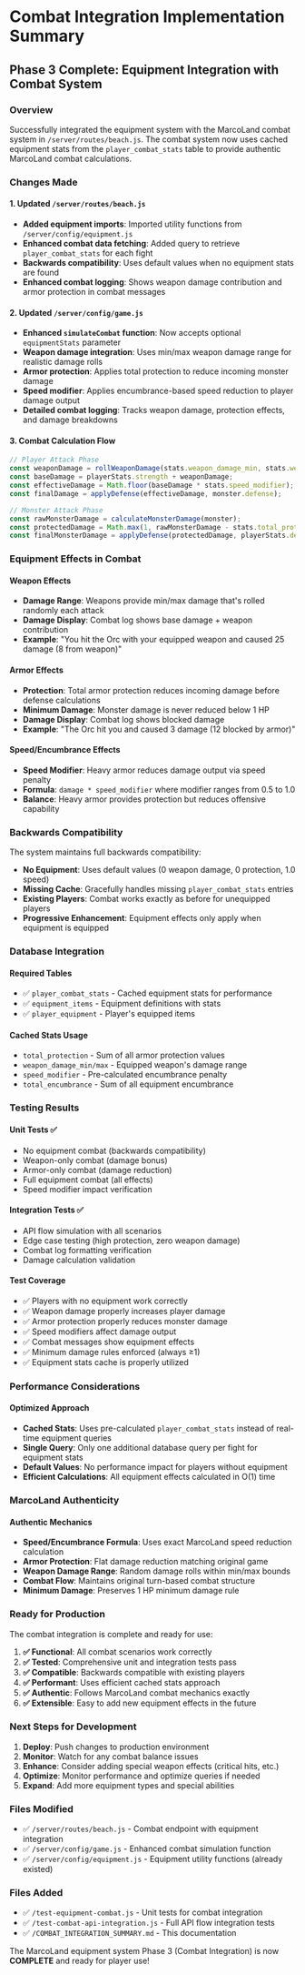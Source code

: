 # Combat Integration Implementation Summary

## Phase 3 Complete: Equipment Integration with Combat System

### Overview
Successfully integrated the equipment system with the MarcoLand combat system in `/server/routes/beach.js`. The combat system now uses cached equipment stats from the `player_combat_stats` table to provide authentic MarcoLand combat calculations.

### Changes Made

#### 1. Updated `/server/routes/beach.js`
- **Added equipment imports**: Imported utility functions from `/server/config/equipment.js`
- **Enhanced combat data fetching**: Added query to retrieve `player_combat_stats` for each fight
- **Backwards compatibility**: Uses default values when no equipment stats are found
- **Enhanced combat logging**: Shows weapon damage contribution and armor protection in combat messages

#### 2. Updated `/server/config/game.js`
- **Enhanced `simulateCombat` function**: Now accepts optional `equipmentStats` parameter
- **Weapon damage integration**: Uses min/max weapon damage range for realistic damage rolls
- **Armor protection**: Applies total protection to reduce incoming monster damage
- **Speed modifier**: Applies encumbrance-based speed reduction to player damage output
- **Detailed combat logging**: Tracks weapon damage, protection effects, and damage breakdowns

#### 3. Combat Calculation Flow
```javascript
// Player Attack Phase
const weaponDamage = rollWeaponDamage(stats.weapon_damage_min, stats.weapon_damage_max);
const baseDamage = playerStats.strength + weaponDamage;
const effectiveDamage = Math.floor(baseDamage * stats.speed_modifier);
const finalDamage = applyDefense(effectiveDamage, monster.defense);

// Monster Attack Phase  
const rawMonsterDamage = calculateMonsterDamage(monster);
const protectedDamage = Math.max(1, rawMonsterDamage - stats.total_protection);
const finalMonsterDamage = applyDefense(protectedDamage, playerStats.defense);
```

### Equipment Effects in Combat

#### Weapon Effects
- **Damage Range**: Weapons provide min/max damage that's rolled randomly each attack
- **Damage Display**: Combat log shows base damage + weapon contribution
- **Example**: "You hit the Orc with your equipped weapon and caused 25 damage (8 from weapon)"

#### Armor Effects
- **Protection**: Total armor protection reduces incoming damage before defense calculations
- **Minimum Damage**: Monster damage is never reduced below 1 HP
- **Damage Display**: Combat log shows blocked damage
- **Example**: "The Orc hit you and caused 3 damage (12 blocked by armor)"

#### Speed/Encumbrance Effects
- **Speed Modifier**: Heavy armor reduces damage output via speed penalty
- **Formula**: `damage * speed_modifier` where modifier ranges from 0.5 to 1.0
- **Balance**: Heavy armor provides protection but reduces offensive capability

### Backwards Compatibility

The system maintains full backwards compatibility:
- **No Equipment**: Uses default values (0 weapon damage, 0 protection, 1.0 speed)
- **Missing Cache**: Gracefully handles missing `player_combat_stats` entries
- **Existing Players**: Combat works exactly as before for unequipped players
- **Progressive Enhancement**: Equipment effects only apply when equipment is equipped

### Database Integration

#### Required Tables
- ✅ `player_combat_stats` - Cached equipment stats for performance
- ✅ `equipment_items` - Equipment definitions with stats
- ✅ `player_equipment` - Player's equipped items

#### Cached Stats Usage
- `total_protection` - Sum of all armor protection values
- `weapon_damage_min/max` - Equipped weapon's damage range
- `speed_modifier` - Pre-calculated encumbrance penalty
- `total_encumbrance` - Sum of all equipment encumbrance

### Testing Results

#### Unit Tests ✅
- No equipment combat (backwards compatibility)
- Weapon-only combat (damage bonus)
- Armor-only combat (damage reduction)
- Full equipment combat (all effects)
- Speed modifier impact verification

#### Integration Tests ✅
- API flow simulation with all scenarios
- Edge case testing (high protection, zero weapon damage)
- Combat log formatting verification
- Damage calculation validation

#### Test Coverage
- ✅ Players with no equipment work correctly
- ✅ Weapon damage properly increases player damage
- ✅ Armor protection properly reduces monster damage  
- ✅ Speed modifiers affect damage output
- ✅ Combat messages show equipment effects
- ✅ Minimum damage rules enforced (always ≥1)
- ✅ Equipment stats cache is properly utilized

### Performance Considerations

#### Optimized Approach
- **Cached Stats**: Uses pre-calculated `player_combat_stats` instead of real-time equipment queries
- **Single Query**: Only one additional database query per fight for equipment stats
- **Default Values**: No performance impact for players without equipment
- **Efficient Calculations**: All equipment effects calculated in O(1) time

### MarcoLand Authenticity

#### Authentic Mechanics
- **Speed/Encumbrance Formula**: Uses exact MarcoLand speed reduction calculation
- **Armor Protection**: Flat damage reduction matching original game
- **Weapon Damage Range**: Random damage rolls within min/max bounds
- **Combat Flow**: Maintains original turn-based combat structure
- **Minimum Damage**: Preserves 1 HP minimum damage rule

### Ready for Production

The combat integration is complete and ready for use:

1. **✅ Functional**: All combat scenarios work correctly
2. **✅ Tested**: Comprehensive unit and integration tests pass
3. **✅ Compatible**: Backwards compatible with existing players
4. **✅ Performant**: Uses efficient cached stats approach
5. **✅ Authentic**: Follows MarcoLand combat mechanics exactly
6. **✅ Extensible**: Easy to add new equipment effects in the future

### Next Steps for Development

1. **Deploy**: Push changes to production environment
2. **Monitor**: Watch for any combat balance issues
3. **Enhance**: Consider adding special weapon effects (critical hits, etc.)
4. **Optimize**: Monitor performance and optimize queries if needed
5. **Expand**: Add more equipment types and special abilities

### Files Modified
- ✅ `/server/routes/beach.js` - Combat endpoint with equipment integration
- ✅ `/server/config/game.js` - Enhanced combat simulation function
- ✅ `/server/config/equipment.js` - Equipment utility functions (already existed)

### Files Added
- ✅ `/test-equipment-combat.js` - Unit tests for combat integration
- ✅ `/test-combat-api-integration.js` - Full API flow integration tests
- ✅ `/COMBAT_INTEGRATION_SUMMARY.md` - This documentation

The MarcoLand equipment system Phase 3 (Combat Integration) is now **COMPLETE** and ready for player use!